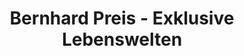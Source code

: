 ---
title: "Bernhard Preis - Exklusive Lebenswelten"
url: /waakirchen/bernhard-preis-exklusive-lebenswelten/
shop: Möbel
---